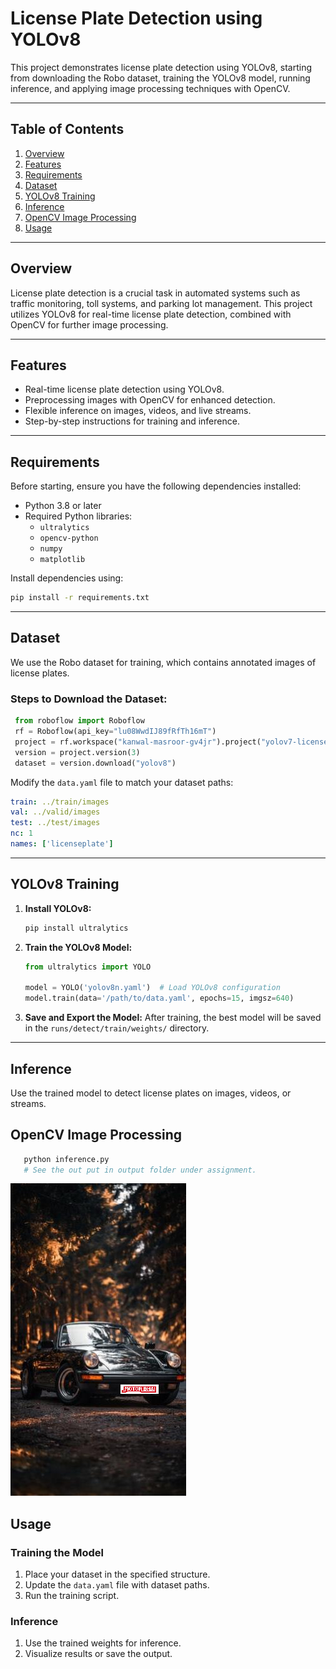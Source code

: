 
# **License Plate Detection using YOLOv8**

This project demonstrates license plate detection using YOLOv8, starting from downloading the Robo dataset, training the YOLOv8 model, running inference, and applying image processing techniques with OpenCV.

---

## **Table of Contents**

1. [Overview](#overview)
2. [Features](#features)
3. [Requirements](#requirements)
4. [Dataset](#dataset)
5. [YOLOv8 Training](#yolov8-training)
6. [Inference](#inference)
7. [OpenCV Image Processing](#opencv-image-processing)
8. [Usage](#usage)

---

## **Overview**

License plate detection is a crucial task in automated systems such as traffic monitoring, toll systems, and parking lot management. This project utilizes YOLOv8 for real-time license plate detection, combined with OpenCV for further image processing.

---

## **Features**

- Real-time license plate detection using YOLOv8.
- Preprocessing images with OpenCV for enhanced detection.
- Flexible inference on images, videos, and live streams.
- Step-by-step instructions for training and inference.

---

## **Requirements**

Before starting, ensure you have the following dependencies installed:

- Python 3.8 or later
- Required Python libraries:
  - `ultralytics`
  - `opencv-python`
  - `numpy`
  - `matplotlib`

Install dependencies using:

```bash
pip install -r requirements.txt
```

---

## **Dataset**

We use the Robo dataset for training, which contains annotated images of license plates.

### **Steps to Download the Dataset:**
   ```python
    from roboflow import Roboflow
    rf = Roboflow(api_key="lu08WwdIJ89fRfTh16mT")
    project = rf.workspace("kanwal-masroor-gv4jr").project("yolov7-license-plate-detection")
    version = project.version(3)
    dataset = version.download("yolov8")
   ```
   Modify the `data.yaml` file to match your dataset paths:
   ```yaml
   train: ../train/images
   val: ../valid/images
   test: ../test/images
   nc: 1
   names: ['licenseplate']
   ```
---

## **YOLOv8 Training**

1. **Install YOLOv8:**
   ```bash
   pip install ultralytics
   ```

2. **Train the YOLOv8 Model:**
   ```python
   from ultralytics import YOLO

   model = YOLO('yolov8n.yaml')  # Load YOLOv8 configuration
   model.train(data='/path/to/data.yaml', epochs=15, imgsz=640)
   ```

3. **Save and Export the Model:**
   After training, the best model will be saved in the `runs/detect/train/weights/` directory.

---

## **Inference**

Use the trained model to detect license plates on images, videos, or streams.

## **OpenCV Image Processing**
   ```python
      python inference.py
      # See the out put in output folder under assignment.
   ```
![License plate masking Images](assignment/Output/data1.png)

## **Usage**

### **Training the Model**
1. Place your dataset in the specified structure.
2. Update the `data.yaml` file with dataset paths.
3. Run the training script.

### **Inference**
1. Use the trained weights for inference.
2. Visualize results or save the output.
